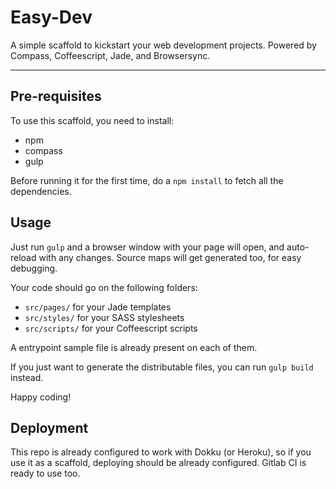 # Easy-Dev
A simple scaffold to kickstart your web development projects.
Powered by Compass, Coffeescript, Jade, and Browsersync.

---

## Pre-requisites

To use this scaffold, you need to install:
  * npm
  * compass
  * gulp

Before running it for the first time, do a `npm install` to fetch all the
dependencies.

## Usage

Just run `gulp` and a browser window with your page will open, and auto-reload
with any changes. Source maps will get generated too, for easy debugging.

Your code should go on the following folders:
  * `src/pages/` for your Jade templates
  * `src/styles/` for your SASS stylesheets
  * `src/scripts/` for your Coffeescript scripts

A entrypoint sample file is already present on each of them.

If you just want to generate the distributable files, you can run `gulp build`
instead.

Happy coding!

## Deployment

This repo is already configured to work with Dokku (or Heroku), so if
you use it as a scaffold, deploying should be already configured.
Gitlab CI is ready to use too.
